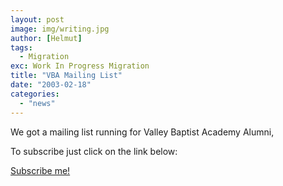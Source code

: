 ```yaml
---
layout: post
image: img/writing.jpg
author: [Helmut]
tags:
  - Migration
exc: Work In Progress Migration
title: "VBA Mailing List"
date: "2003-02-18"
categories: 
  - "news"
---
```


We got a mailing list running for Valley Baptist Academy Alumni,

To subscribe just click on the link below:

[Subscribe me!](http://www.humanletter.com/mailman/listinfo/vba_humanletter.com)
